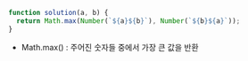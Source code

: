 ```jsx
function solution(a, b) {
  return Math.max(Number(`${a}${b}`), Number(`${b}${a}`));
}
```

- Math.max() : 주어진 숫자들 중에서 가장 큰 값을 반환
